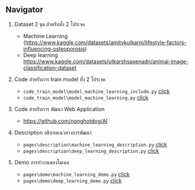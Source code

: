## Navigator

1. Dataset 2 ชุด สำหรับทั้ง 2 โปรเจค

   - Machine Learning (https://www.kaggle.com/datasets/amitvkulkarni/lifestyle-factors-influencing-osteoporosis)
   - Deep learning https://www.kaggle.com/datasets/utkarshsaxenadn/animal-image-classification-dataset

2. Code สำหรับการ train model ทั้ง 2  โปรเจค
   
   - `code_train_model\model_machine_learning_include.py` [click](code_train_model/model_machine_learning_include.py)
   - `code_train_model\model_machine_learning.py` [click](code_train_model/model_deep_learning.py)

3. Code สำหรับการ พัฒนา Web Application

    - https://github.com/nonghotdog/AI

4. Description อธิบายแนวทางการพัฒนา
   
    - `pages\description\machine_learning_description.py` [click](pages/description/machine_learning_description.py)
    - `pages\description\deep_learning_description.py` [click](pages/description/deep_learning_description.py)

5. Demo การทำงานของโมเดล
    - `pages\demo\machine_learning_demo.py` [click](pages/demo/machine_learning_demo.py)
    - `pages\demo\deep_learning_demo.py` [click](pages/demo/deep_learning_demo.py)
